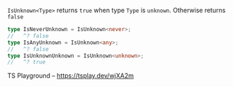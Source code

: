`IsUnknown<Type>` returns `true` when type `Type` is `unknown`. Otherwise returns `false`

```ts
type IsNeverUnknown = IsUnknown<never>;
//   ^? false
type IsAnyUnknown = IsUnknown<any>;
//   ^? false
type IsUnknownUnknown = IsUnknown<unknown>;
//   ^? true
```

TS Playground – https://tsplay.dev/wjXA2m
